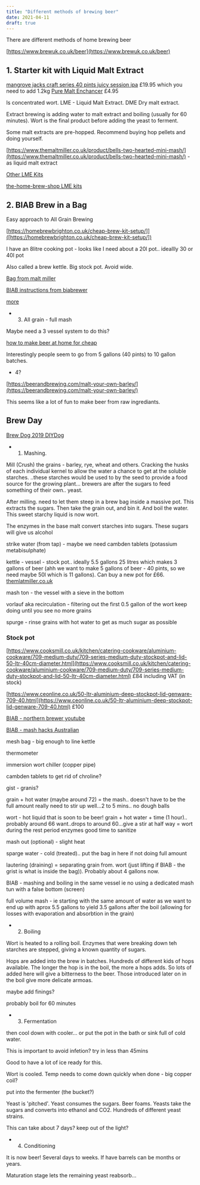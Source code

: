 ```yaml
---
title: "Different methods of brewing beer"
date: 2021-04-11
draft: true
---
```


There are  different methods of home brewing beer 

[https://www.brewuk.co.uk/beer](https://www.brewuk.co.uk/beer)

## 1. Starter kit with Liquid Malt Extract

[mangrove jacks craft series 40 pints juicy session ipa](https://brew2bottle.co.uk/products/mangrove-jacks-craft-series-40-pints-juicy-session-ipa) £19.95  which you need to add 1.2kg [Pure Malt Enchancer](https://brew2bottle.co.uk/products/mangrove-jacks-1-2kg-pure-malt-enhancer?variant=16698333134963) £4.95

Is concentrated wort. LME - Liquid Malt Extract. DME Dry malt extract. 

Extract brewing is adding water to malt extract and boiling (usually for 60 minutes). Wort is the final product before adding the yeast to ferment.

Some malt extracts are pre-hopped. Recommend buying hop pellets and doing yourself.

[https://www.themaltmiller.co.uk/product/bells-two-hearted-mini-mash/](https://www.themaltmiller.co.uk/product/bells-two-hearted-mini-mash/) - as liquid malt extract

[Other LME Kits](https://www.themaltmiller.co.uk/page/3/?s=liquid+malt&search_id=1&post_type=product)

[the-home-brew-shop LME kits](https://www.the-home-brew-shop.co.uk/beer-kits-home-brew/beer-type-homebrewing-kits/ipa-and-mild-beer-kits.html)

## 2. BIAB Brew in a Bag

Easy approach to All Grain Brewing

[https://homebrewbrighton.co.uk/cheap-brew-kit-setup/]]([https://homebrewbrighton.co.uk/cheap-brew-kit-setup/])

I have an 8litre cooking pot - looks like I need about a 20l pot.. ideallly 30 or 40l pot

Also called a brew kettle. Big stock pot. Avoid wide.


[Bag from malt miller](https://www.themaltmiller.co.uk/product/large-grain-bag-kettle-liner-biab-brew-in-a-bag/)

[BIAB instructions from biabrewer](https://biabrewer.info/viewtopic.php?t=352)

[more](https://beginnerbrewer.com/going-all-grain-with-biab-basic-equipment/)

- 3. All grain - full mash

Maybe need a 3 vessel system to do this?

[how to make beer at home for cheap](https://www.youtube.com/watch?v=2gQXDU3eSPY)

Interestingly people seem to go from 5 gallons (40 pints) to 10 gallon batches.

- 4?

[https://beerandbrewing.com/malt-your-own-barley/](https://beerandbrewing.com/malt-your-own-barley/)

This seems like a lot of fun to make beer from raw ingrediants.


## Brew Day 

[Brew Dog 2019 DIYDog](https://www.brewdog.com/blog/diy-dog-2019)

- 1. Mashing. 

Mill (Crush) the grains - barley, rye, wheat and others. Cracking the husks of each individual kernel to allow the water a chance to get at the soluble starches. ..these starches would be used to by the seed to provide a food source for the growing plant... brewers are after the sugars to feed something of their own.. yeast.

After milling. need to let them steep in a brew bag inside a massive pot. This extracts the sugars. Then take the grain out, and bin it. And boil the water. This sweet starchy liquid is now wort.

The enzymes in the base malt convert starches into sugars. These sugars will give us alcohol


strike water (from tap) - maybe we need cambden tablets (potassium metabisulphate)

kettle - vessel - stock pot.. ideally  5.5 gallons 25 litres which makes 3 gallons of beer (ahh we want to make 5 gallons of beer - 40 pints, so we need maybe 50l which is 11 gallons). Can buy a new pot for £66. [themlatmiller.co.uk](https://www.themaltmiller.co.uk/product-category/equipment/stainless-steel-pots/) 

mash ton - the vessel with a sieve in the bottom

vorlauf aka recirculation - filtering out the first 0.5 gallon of the wort
 keep doing until you see no more grains

spurge - rinse grains with hot water to get as much sugar as possible


### Stock pot

[https://www.cooksmill.co.uk/kitchen/catering-cookware/aluminium-cookware/709-medium-duty/709-series-medium-duty-stockpot-and-lid-50-ltr-40cm-diameter.html](https://www.cooksmill.co.uk/kitchen/catering-cookware/aluminium-cookware/709-medium-duty/709-series-medium-duty-stockpot-and-lid-50-ltr-40cm-diameter.html) £84 including VAT (in stock)

[https://www.ceonline.co.uk/50-ltr-aluminium-deep-stockpot-lid-genware-709-40.html](https://www.ceonline.co.uk/50-ltr-aluminium-deep-stockpot-lid-genware-709-40.html) £100

[BIAB - northern brewer youtube](https://www.youtube.com/watch?v=IneNZ4l6das)

[BIAB - mash hacks Australian](https://www.youtube.com/watch?v=KZ4l0SW1pn0) 

mesh bag - big enough to line kettle

thermometer

immersion wort chiller (copper pipe)

cambden tablets to get rid of chroline?

gist - granis?

grain + hot water (maybe around 72) = the mash.. doesn't have to be the full amount
  really need to stir up well...2 to 5 mins.. no dough balls

wort - hot liquid that is soon to be beer!
grain + hot water + time (1 hour).. probably around 66 want..drops to around 60...give a stir at half way  = wort
   during the rest period enzymes
   good time to sanitize

mash out (optional) - slight heat

sparge water - cold (treated).. put the bag in here if not doing full amount

lautering (draining) = separating grain from. wort (just lifting if BIAB - the grist is what is inside the bag)). Probably about 4 gallons now.

BIAB - mashing and boiling in the same vessel
 ie no using a dedicated mash tun with a false bottom (screen)

 full volume mash - ie starting with the same amount of water as we want to end up with
    aprox 5.5 gallons to yield 3.5 gallons after the boil (allowing for losses with evaporation and absorbtion in the grain)

- 2. Boiling

Wort is heated to a rolling boil. Enzymes that were breaking down teh starches are stepped, giving a known quantity of sugars. 

Hops are added into the brew in batches. Hundreds of different kids of hops available. The longer the hop is in the boil, the more a hops adds. So lots of added here will give a bitterness to the beer. Those introduced later on in the boil give more delicate armoas.

maybe add finings?

probably boil for 60 minutes

- 3. Fermentation

then cool down with cooler... or put the pot in the bath or sink full of cold water.

This is important to avoid infetion? try in less than 45mins

Good to have a lot of ice ready for this.


Wort is cooled. Temp needs to come down quickly when done - big copper coil?

put into the fermenter (the bucket?)


Yeast is 'pitched'. Yeast consumes the sugars. Beer foams. Yeasts take the sugars and converts into ethanol and CO2. Hundreds of different yeast strains.

This can take about 7 days? keep out of the light?


- 4. Conditioning

It is now beer!
Several days to weeks. If have barrels can be months or years. 

Maturation stage lets the remaining yeast reabsorb...
